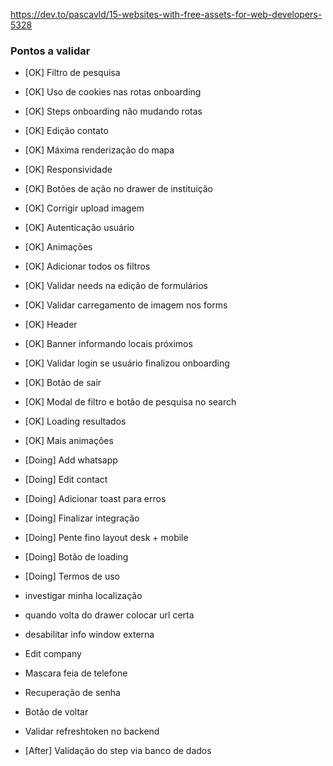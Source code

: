 https://dev.to/pascavld/15-websites-with-free-assets-for-web-developers-5328

### Pontos a validar

- [OK] Filtro de pesquisa
- [OK] Uso de cookies nas rotas onboarding
- [OK] Steps onboarding não mudando rotas
- [OK] Edição contato
- [OK] Máxima renderização do mapa
- [OK] Responsividade
- [OK] Botões de ação no drawer de instituição
- [OK] Corrigir upload imagem
- [OK] Autenticação usuário
- [OK] Animações
- [OK] Adicionar todos os filtros
- [OK] Validar needs na edição de formulários
- [OK] Validar carregamento de imagem nos forms
- [OK] Header
- [OK] Banner informando locais próximos
- [OK] Validar login se usuário finalizou onboarding
- [OK] Botão de sair
- [OK] Modal de filtro e botão de pesquisa no search
- [OK] Loading resultados
- [OK] Mais animações

- [Doing] Add whatsapp
- [Doing] Edit contact
- [Doing] Adicionar toast para erros
- [Doing] Finalizar integração
- [Doing] Pente fino layout desk + mobile
- [Doing] Botão de loading
- [Doing] Termos de uso

- investigar minha localização
- quando volta do drawer colocar url certa
- desabilitar info window externa
- Edit company
- Mascara feia de telefone
- Recuperação de senha
- Botão de voltar
- Validar refreshtoken no backend

- [After] Validação do step via banco de dados
